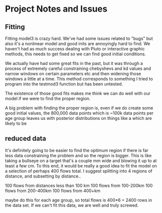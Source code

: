 # Project Notes and Issues

## Fitting

Fitting model3 is crazy hard. We've had some issues related to "bugs"
but also it's a nonlinear model and good inits are annoyingly hard to
find. We haven't had as much success dealing with Pluto or interactive
graphic methods, this needs to get fixed so we can find good initial
conditions.

We actually have had some great fits in the past, but it was through a
process of extremely careful constraining chebyshevs and kd values and
narrow windows on certain parameters etc and then widening those
windows a little at a time. This method corresponds to something I
tried to program into the testmod3 function but has been untested.

The existence of those good fits makes me think we can do well with
our model if we were to find the proper region.

A big problem with finding the proper region is, even if we do create
some good initial values, the 800,000 data points which is ~100k data
points per age group leaves us with posterior distributions on things
like a which are likely to be

## reduced data

It's definitely going to be easier to find the optimum region if there
is far less data constraining the problem and so the region is
bigger. This is like taking a bullseye on a target that's a couple mm
wide and blowing it up to at least a few cm. To this end, it would be
really a good idea to fit the model on a selection of perhaps 400
flows total. I suggest splitting into 4 regions of distance, and
subsetting by distance..

100 flows from distances less than 100 km
100 flows from 100-200km
100 flows from 200-400km
100 flows from 400+km

maybe do this for each age group, so total flows is 400*6 = 2400 rows
in the data set. If we can't fit this data, we are well and truly
screwed.
